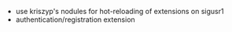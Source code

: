 - use kriszyp's nodules for hot-reloading of extensions on sigusr1
- authentication/registration extension
